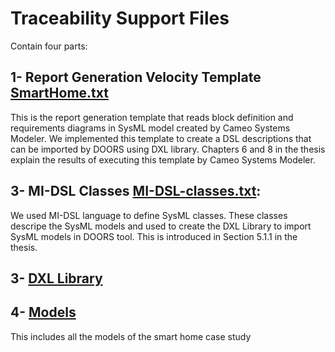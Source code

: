 # Traceability Support Files
Contain four parts:


## 1- Report Generation Velocity Template [SmartHome.txt](SmartHome.txt)
This is the report generation template that reads block definition and requirements diagrams in SysML model created by Cameo Systems Modeler. 
We implemented this template to create a DSL descriptions that can be imported by DOORS using DXL library. Chapters 6 and 8 in the thesis explain the results of executing this template by Cameo Systems Modeler. 

## 3- MI-DSL Classes [MI-DSL-classes.txt](MI_DSL_Classes.txt):
We used MI-DSL language to define SysML classes. These classes descripe the SysML models and used to create the DXL Library to import SysML models in DOORS tool. This is introduced in Section 5.1.1 in the thesis.

## 3- [DXL Library](https://github.com/andaamal/ThesisArtifacts/tree/master/Traceability/DXL%20Library%20for%20SysML%20Model)
## 4- [Models](Models/README.md)
This includes all the models of the smart home case study



